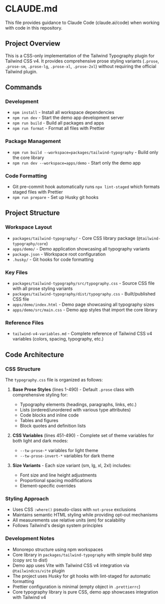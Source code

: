 # CLAUDE.md

This file provides guidance to Claude Code (claude.ai/code) when working with code in this repository.

## Project Overview

This is a CSS-only implementation of the Tailwind Typography plugin for Tailwind CSS v4. It provides comprehensive prose styling variants (`.prose`, `.prose-sm`, `.prose-lg`, `.prose-xl`, `.prose-2xl`) without requiring the official Tailwind plugin.

## Commands

### Development

- `npm install` - Install all workspace dependencies
- `npm run dev` - Start the demo app development server
- `npm run build` - Build all packages and apps
- `npm run format` - Format all files with Prettier

### Package Management

- `npm run build --workspace=packages/tailwind-typography` - Build only the core library
- `npm run dev --workspace=apps/demo` - Start only the demo app

### Code Formatting

- Git pre-commit hook automatically runs `npx lint-staged` which formats staged files with Prettier
- `npm run prepare` - Set up Husky git hooks

## Project Structure

### Workspace Layout

- `packages/tailwind-typography/` - Core CSS library package (`@tailwind-typography/core`)
- `apps/demo/` - Demo application showcasing all typography variants
- `package.json` - Workspace root configuration
- `.husky/` - Git hooks for code formatting

### Key Files

- `packages/tailwind-typography/src/typography.css` - Source CSS file with all prose styling variants
- `packages/tailwind-typography/dist/typography.css` - Built/published CSS file
- `apps/demo/index.html` - Demo page showcasing all typography sizes
- `apps/demo/src/main.css` - Demo app styles that import the core library

### Reference Files

- `tailwind-v4-variables.md` - Complete reference of Tailwind CSS v4 variables (colors, spacing, typography, etc.)

## Code Architecture

### CSS Structure

The `typography.css` file is organized as follows:

1. **Base Prose Styles** (lines 1-490) - Default `.prose` class with comprehensive styling for:
   - Typography elements (headings, paragraphs, links, etc.)
   - Lists (ordered/unordered with various type attributes)
   - Code blocks and inline code
   - Tables and figures
   - Block quotes and definition lists

2. **CSS Variables** (lines 451-490) - Complete set of theme variables for both light and dark modes:
   - `--tw-prose-*` variables for light theme
   - `--tw-prose-invert-*` variables for dark theme

3. **Size Variants** - Each size variant (sm, lg, xl, 2xl) includes:
   - Font size and line height adjustments
   - Proportional spacing modifications
   - Element-specific overrides

### Styling Approach

- Uses CSS `:where()` pseudo-class with `not-prose` exclusions
- Maintains semantic HTML styling while providing opt-out mechanisms
- All measurements use relative units (em) for scalability
- Follows Tailwind's design system principles

### Development Notes

- Monorepo structure using npm workspaces
- Core library in `packages/tailwind-typography` with simple build step (copy src to dist)
- Demo app uses Vite with Tailwind CSS v4 integration via `@tailwindcss/vite` plugin
- The project uses Husky for git hooks with lint-staged for automatic formatting
- Prettier configuration is minimal (empty object in `.prettierrc`)
- Core typography library is pure CSS, demo app showcases integration with Tailwind v4
